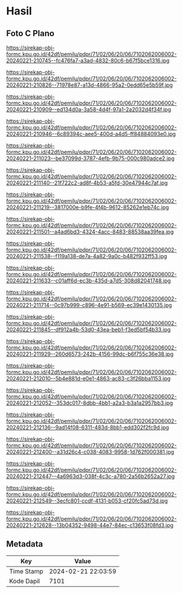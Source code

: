 # Hasil

## Foto C Plano

https://sirekap-obj-formc.kpu.go.id/42df/pemilu/pdpr/71/02/06/20/06/7102062006002-20240221-210745--fc476fa7-a3ad-4832-80c6-b67f5bce1316.jpg

https://sirekap-obj-formc.kpu.go.id/42df/pemilu/pdpr/71/02/06/20/06/7102062006002-20240221-210826--71978e87-a13d-4866-95a2-0edd65e5b59f.jpg

https://sirekap-obj-formc.kpu.go.id/42df/pemilu/pdpr/71/02/06/20/06/7102062006002-20240221-210909--ed134d0a-3a58-4d4f-97a1-2a2032d4f34f.jpg

https://sirekap-obj-formc.kpu.go.id/42df/pemilu/pdpr/71/02/06/20/06/7102062006002-20240221-210946--6c89394c-aee5-400d-a4d5-ff84884093e0.jpg

https://sirekap-obj-formc.kpu.go.id/42df/pemilu/pdpr/71/02/06/20/06/7102062006002-20240221-211023--be37099d-3787-4efb-9b75-000c980adce2.jpg

https://sirekap-obj-formc.kpu.go.id/42df/pemilu/pdpr/71/02/06/20/06/7102062006002-20240221-211140--21f722c2-ad8f-4b53-a5fd-30e47944c7af.jpg

https://sirekap-obj-formc.kpu.go.id/42df/pemilu/pdpr/71/02/06/20/06/7102062006002-20240221-211219--3817000e-b9fe-4f4b-9612-85262e1eb74c.jpg

https://sirekap-obj-formc.kpu.go.id/42df/pemilu/pdpr/71/02/06/20/06/7102062006002-20240221-211501--a4ad6bd3-4324-4acc-8483-88538aa39fea.jpg

https://sirekap-obj-formc.kpu.go.id/42df/pemilu/pdpr/71/02/06/20/06/7102062006002-20240221-211538--f119a138-de7a-4a82-9a0c-b482f932ff53.jpg

https://sirekap-obj-formc.kpu.go.id/42df/pemilu/pdpr/71/02/06/20/06/7102062006002-20240221-211633--c01aff6d-ec3b-435d-a7d5-308d82041748.jpg

https://sirekap-obj-formc.kpu.go.id/42df/pemilu/pdpr/71/02/06/20/06/7102062006002-20240221-211714--0c97b999-c896-4e91-b569-ec39e1430135.jpg

https://sirekap-obj-formc.kpu.go.id/42df/pemilu/pdpr/71/02/06/20/06/7102062006002-20240221-211845--df912a4b-53d0-43ea-beb1-f3ed5bf54b33.jpg

https://sirekap-obj-formc.kpu.go.id/42df/pemilu/pdpr/71/02/06/20/06/7102062006002-20240221-211929--260d6573-242b-4156-99dc-b6f755c36e38.jpg

https://sirekap-obj-formc.kpu.go.id/42df/pemilu/pdpr/71/02/06/20/06/7102062006002-20240221-212010--5b4e881d-e0e1-4863-ac83-c3f26bba1153.jpg

https://sirekap-obj-formc.kpu.go.id/42df/pemilu/pdpr/71/02/06/20/06/7102062006002-20240221-212052--353dc017-8dbb-4bb1-a2a3-b3a1a2957bb3.jpg

https://sirekap-obj-formc.kpu.go.id/42df/pemilu/pdpr/71/02/06/20/06/7102062006002-20240221-212136--9ad14f08-6311-483d-8bb1-edd302f2fc9d.jpg

https://sirekap-obj-formc.kpu.go.id/42df/pemilu/pdpr/71/02/06/20/06/7102062006002-20240221-212400--a31d26c4-c038-4083-9958-1d762f000381.jpg

https://sirekap-obj-formc.kpu.go.id/42df/pemilu/pdpr/71/02/06/20/06/7102062006002-20240221-212447--4a6963d3-038f-4c3c-a780-2a56b2652a27.jpg

https://sirekap-obj-formc.kpu.go.id/42df/pemilu/pdpr/71/02/06/20/06/7102062006002-20240221-212549--3ecfc801-ccdf-4131-b053-cf20fc5ad73d.jpg

https://sirekap-obj-formc.kpu.go.id/42df/pemilu/pdpr/71/02/06/20/06/7102062006002-20240221-212628--13b04352-9498-44e7-84ec-c13653f08fd3.jpg


## Metadata

| Key        | Value               |
| ---------- | ------------------- |
| Time Stamp | 2024-02-21 22:03:59 |
| Kode Dapil | 7101                |



